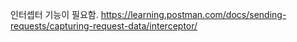 
인터셉터 기능이 필요함.
https://learning.postman.com/docs/sending-requests/capturing-request-data/interceptor/

